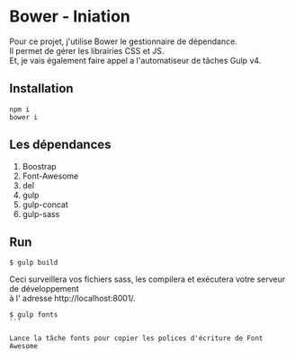 # Bower - Iniation

Pour ce projet, j'utilise Bower le gestionnaire de dépendance.<br/>  Il permet de gérer les librairies CSS et JS.<br/> 
Et, je vais également faire appel a l'automatiseur de tâches Gulp v4.

## Installation

````
npm i 
bower i
````

## Les dépendances

1. Boostrap
2. Font-Awesome
3. del
4. gulp
5. gulp-concat
6. gulp-sass

## Run

````
$ gulp build 
````
Ceci surveillera vos fichiers sass, les compilera et exécutera votre serveur de développement<br/> à l' adresse http://localhost:8001/.

````
$ gulp fonts
```

Lance la tâche fonts pour copier les polices d'écriture de Font Awesome



